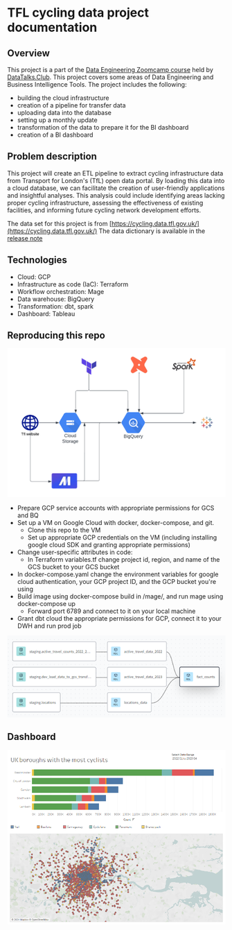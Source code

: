 # TFL cycling data project documentation

## Overview

This project is a part of the [Data Engineering Zoomcamp course](https://github.com/DataTalksClub/data-engineering-zoomcamp) held by [DataTalks.Club](https://silabs.alationcloud.com/).
This project covers some areas of Data Engineering and Business Intelligence Tools.
The project includes the following:
* building the cloud infrastructure
* creation of a pipeline for transfer data
* uploading data into the database
* setting up a monthly update
* transformation of the data to prepare it for the BI dashboard
* creation of a BI dashboard


## Problem description
	
This project will create an ETL pipeline to extract cycling infrastructure data from Transport for London's (TfL) open data portal. By loading this data into a cloud database, we can facilitate the creation of user-friendly applications and insightful analyses. This analysis could include identifying areas lacking proper cycling infrastructure, assessing the effectiveness of existing facilities, and informing future cycling network development efforts.

The data set for this project is from [https://cycling.data.tfl.gov.uk/](https://cycling.data.tfl.gov.uk/)
The data dictionary is available in the [release note](https://cycling.data.tfl.gov.uk/ActiveTravelCountsProgramme/0%20Strategic%20active%20travel%20counts%20-%20release%20note.pdf)

## Technologies
* Cloud: GCP
* Infrastructure as code (IaC): Terraform
* Workflow orchestration: Mage
* Data warehouse: BigQuery
* Transformation: dbt, spark
* Dashboard: Tableau

## Reproducing this repo

![alt text](images/Flow.PNG)

* Prepare GCP service accounts with appropriate permissions for GCS and BQ
* Set up a VM on Google Cloud with docker, docker-compose, and git.
  * Clone this repo to the VM
  * Set up appropriate GCP credentials on the VM (including installing google cloud SDK and granting appropriate permissions)
* Change user-specific attributes in code:
  * In Terraform variables.tf change project id, region, and name of the GCS bucket to your GCS bucket
* In docker-compose.yaml change the environment variables for google cloud authentication, your GCP project ID, and the GCP bucket you're using
* Build image using docker-compose build in /mage/, and run mage using docker-compose up
  * Forward port 6789 and connect to it on your local machine
* Grant dbt cloud the appropriate permissions for GCP, connect it to your DWH and run prod job

![alt text](images/Lineage.PNG)

## Dashboard
![alt text](images/Dashboard_1.png)


